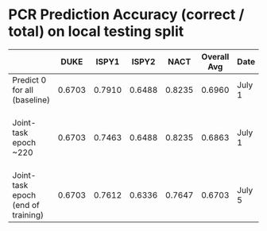 # PCR Prediction Accuracy (correct / total) on local testing split

| | DUKE | ISPY1 | ISPY2 | NACT | Overall Avg | Date | Notes
|-|------|-------|-------|------|-------------|------|-------|
| Predict 0 for all (baseline) | 0.6703 | 0.7910 | 0.6488 | 0.8235 | 0.6960 | July 1 |
| Joint-task epoch ~220 | 0.6703 | 0.7463 | 0.6488 | 0.8235 | 0.6863 | July 1 | 3 false positives in ISPY1, the rest are false negative
| Joint-task epoch (end of training) | 0.6703 | 0.7612 | 0.6336 | 0.7647 | 0.6703 | July 5 | 0.4242 precision, 0.15 recall